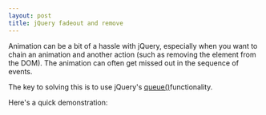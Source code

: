 ```yaml
---
layout: post
title: jQuery fadeout and remove
---
```


Animation can be a bit of a hassle with jQuery, especially when you want
to chain an animation and another action (such as removing the element
from the DOM). The animation can often get missed out in the sequence of
events.








The key to solving this is to use jQuery's
[queue()](http://api.jquery.com/jQuery.queue/)functionality.










Here's a quick demonstration:













 









